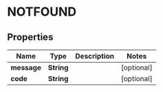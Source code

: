 

# NOTFOUND


## Properties

| Name | Type | Description | Notes |
|------------ | ------------- | ------------- | -------------|
|**message** | **String** |  |  [optional] |
|**code** | **String** |  |  [optional] |



